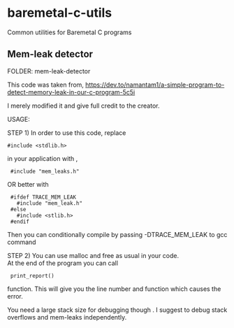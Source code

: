 # baremetal-c-utils
Common utilities for Baremetal C programs

## Mem-leak detector
 FOLDER: mem-leak-detector

 This code was taken from,
 https://dev.to/namantam1/a-simple-program-to-detect-memory-leak-in-our-c-program-5c5i

 I merely modified it and give full credit to the creator.

 USAGE: 

 STEP 1) In order to use this code, replace 

    #include <stdlib.h> 
in your application with , 

     #include "mem_leaks.h" 

 OR
 better with

     #ifdef TRACE_MEM_LEAK
       #include "mem_leak.h"
     #else
       #include <stlib.h>      
     #endif

Then you can conditionally compile by passing -DTRACE_MEM_LEAK to gcc command

STEP 2) You can use malloc and free as usual in your code. <br/>
 At the end of the program you can call
 
     print_report()
     
 function. This will give you the line number and function which causes the error.

 You need a large stack size for debugging though . I suggest to debug stack overflows and mem-leaks independently.